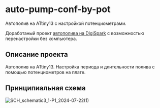 # auto-pump-conf-by-pot
Автополив на ATtiny13 с настройкой потенциометрами.

Доработаный проект [автополива на DigiSpark](https://github.com/ppalex7/auto-pump-gyver) с возможностью перенастройки без компьютера.

## Описание проекта
Автополив на ATtiny13.
Настройка периода и длительности полива с помощью потенциометров на плате.

## Принципиальная схема
![SCH_schematic3_1-P1_2024-07-22(1)](https://github.com/user-attachments/assets/2450bb2d-1386-45eb-8f56-8f8834690c2c)
